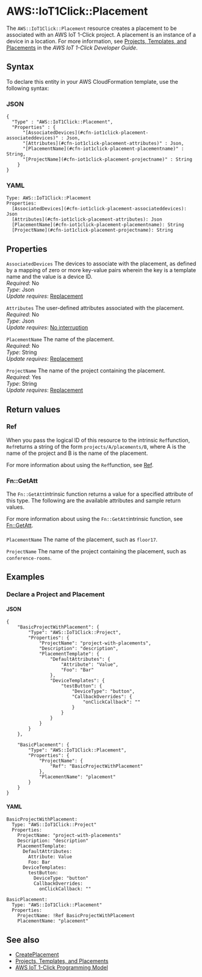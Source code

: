 # AWS::IoT1Click::Placement<a name="aws-resource-iot1click-placement"></a>

The `AWS::IoT1Click::Placement` resource creates a placement to be associated with an AWS IoT 1\-Click project\. A placement is an instance of a device in a location\. For more information, see [Projects, Templates, and Placements](https://docs.aws.amazon.com/iot-1-click/latest/developerguide/1click-PTP.html) in the *AWS IoT 1\-Click Developer Guide*\. 

## Syntax<a name="aws-resource-iot1click-placement-syntax"></a>

To declare this entity in your AWS CloudFormation template, use the following syntax:

### JSON<a name="aws-resource-iot1click-placement-syntax.json"></a>

```
{
  "Type" : "AWS::IoT1Click::Placement",
  "Properties" : {
      "[AssociatedDevices](#cfn-iot1click-placement-associateddevices)" : Json,
      "[Attributes](#cfn-iot1click-placement-attributes)" : Json,
      "[PlacementName](#cfn-iot1click-placement-placementname)" : String,
      "[ProjectName](#cfn-iot1click-placement-projectname)" : String
    }
}
```

### YAML<a name="aws-resource-iot1click-placement-syntax.yaml"></a>

```
Type: AWS::IoT1Click::Placement
Properties: 
  [AssociatedDevices](#cfn-iot1click-placement-associateddevices): Json
  [Attributes](#cfn-iot1click-placement-attributes): Json
  [PlacementName](#cfn-iot1click-placement-placementname): String
  [ProjectName](#cfn-iot1click-placement-projectname): String
```

## Properties<a name="aws-resource-iot1click-placement-properties"></a>

`AssociatedDevices`  <a name="cfn-iot1click-placement-associateddevices"></a>
The devices to associate with the placement, as defined by a mapping of zero or more key\-value pairs wherein the key is a template name and the value is a device ID\.  
*Required*: No  
*Type*: Json  
*Update requires*: [Replacement](https://docs.aws.amazon.com/AWSCloudFormation/latest/UserGuide/using-cfn-updating-stacks-update-behaviors.html#update-replacement)

`Attributes`  <a name="cfn-iot1click-placement-attributes"></a>
The user\-defined attributes associated with the placement\.  
*Required*: No  
*Type*: Json  
*Update requires*: [No interruption](https://docs.aws.amazon.com/AWSCloudFormation/latest/UserGuide/using-cfn-updating-stacks-update-behaviors.html#update-no-interrupt)

`PlacementName`  <a name="cfn-iot1click-placement-placementname"></a>
The name of the placement\.  
*Required*: No  
*Type*: String  
*Update requires*: [Replacement](https://docs.aws.amazon.com/AWSCloudFormation/latest/UserGuide/using-cfn-updating-stacks-update-behaviors.html#update-replacement)

`ProjectName`  <a name="cfn-iot1click-placement-projectname"></a>
The name of the project containing the placement\.  
*Required*: Yes  
*Type*: String  
*Update requires*: [Replacement](https://docs.aws.amazon.com/AWSCloudFormation/latest/UserGuide/using-cfn-updating-stacks-update-behaviors.html#update-replacement)

## Return values<a name="aws-resource-iot1click-placement-return-values"></a>

### Ref<a name="aws-resource-iot1click-placement-return-values-ref"></a>

When you pass the logical ID of this resource to the intrinsic `Ref`function, `Ref`returns a string of the form `projects/A/placements/B`, where A is the name of the project and B is the name of the placement\.

For more information about using the `Ref`function, see [Ref](https://docs.aws.amazon.com/AWSCloudFormation/latest/UserGuide/intrinsic-function-reference-ref.html)\.

### Fn::GetAtt<a name="aws-resource-iot1click-placement-return-values-fn--getatt"></a>

The `Fn::GetAtt`intrinsic function returns a value for a specified attribute of this type\. The following are the available attributes and sample return values\.

For more information about using the `Fn::GetAtt`intrinsic function, see [Fn::GetAtt](https://docs.aws.amazon.com/AWSCloudFormation/latest/UserGuide/intrinsic-function-reference-getatt.html)\.

#### <a name="aws-resource-iot1click-placement-return-values-fn--getatt-fn--getatt"></a>

`PlacementName`  <a name="PlacementName-fn::getatt"></a>
The name of the placement, such as `floor17`\.

`ProjectName`  <a name="ProjectName-fn::getatt"></a>
The name of the project containing the placement, such as `conference-rooms`\.

## Examples<a name="aws-resource-iot1click-placement--examples"></a>

### Declare a Project and Placement<a name="aws-resource-iot1click-placement--examples--Declare_a_Project_and_Placement"></a>

#### JSON<a name="aws-resource-iot1click-placement--examples--Declare_a_Project_and_Placement--json"></a>

```
{
    "BasicProjectWithPlacement": {
        "Type": "AWS::IoT1Click::Project",
        "Properties": {
            "ProjectName": "project-with-placements",
            "Description": "description",
            "PlacementTemplate": {
                "DefaultAttributes": {
                    "Attribute": "Value",
                    "Foo": "Bar"
                },
                "DeviceTemplates": {
                    "testButton": {
                        "DeviceType": "button",
                        "CallbackOverrides": {
                            "onClickCallback": ""
                        }
                    }
                }
            }
        }
    },

    "BasicPlacement": {
        "Type": "AWS::IoT1Click::Placement",
        "Properties": {
            "ProjectName": {
                "Ref": "BasicProjectWithPlacement"
            },
            "PlacementName": "placement"
        }
    }
}
```

#### YAML<a name="aws-resource-iot1click-placement--examples--Declare_a_Project_and_Placement--yaml"></a>

```
BasicProjectWithPlacement:
  Type: "AWS::IoT1Click::Project"
  Properties:
    ProjectName: "project-with-placements"
    Description: "description"
    PlacementTemplate:
      DefaultAttributes:
        Attribute: Value
        Foo: Bar
      DeviceTemplates:
        testButton:
          DeviceType: "button"
          CallbackOverrides:
            onClickCallback: ""

BasicPlacement:
  Type: "AWS::IoT1Click::Placement"
  Properties:
    ProjectName: !Ref BasicProjectWithPlacement
    PlacementName: "placement"
```

## See also<a name="aws-resource-iot1click-placement--seealso"></a>
+ [CreatePlacement](https://docs.aws.amazon.com/iot-1-click/latest/projects-apireference/API_CreatePlacement.html)
+ [Projects, Templates, and Placements](https://docs.aws.amazon.com/iot-1-click/latest/developerguide/1click-PTP.html)
+ [AWS IoT 1\-Click Programming Model](https://docs.aws.amazon.com/iot-1-click/latest/developerguide/1click-programming.html)